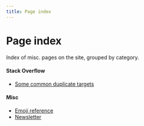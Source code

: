 ```yaml
---
title: Page index
---
```


# Page index

Index of misc. pages on the site, grouped by category.

<div class="flex-container">
    <div class="page-group flex-item">
        <h4>Stack Overflow</h4>
        <ul>
            <li><a href="/so/canonicals.html">Some common duplicate targets</a></li>
        <ul>
    </div>
    <div class="page-group flex-item">
        <h4>Misc</h4>
        <ul>
            <li><a href="/misc/emojis.html">Emoji reference</a></li>
            <li><a href="/newsletter.html">Newsletter</a></li>
        </ul>
    </div>

</div>

